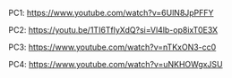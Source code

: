 PC1: https://www.youtube.com/watch?v=6UlN8JpPFFY

PC2: https://youtu.be/1TI6TflyXdQ?si=Vl4lb-op8ixT0E3X

PC3: https://www.youtube.com/watch?v=nTKxON3-cc0

PC4: https://www.youtube.com/watch?v=uNKHOWgxJSU
